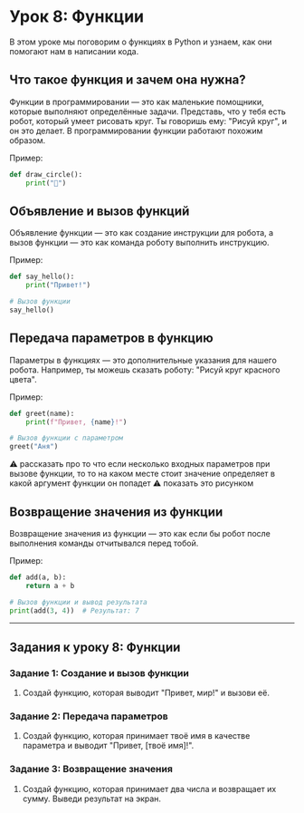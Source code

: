 # Урок 8: Функции

В этом уроке мы поговорим о функциях в Python и узнаем, как они помогают нам в написании кода.

## Что такое функция и зачем она нужна?

Функции в программировании — это как маленькие помощники, которые выполняют определённые задачи. Представь, что у тебя есть робот, который умеет рисовать круг. Ты говоришь ему: "Рисуй круг", и он это делает. В программировании функции работают похожим образом.

Пример:
```python
def draw_circle():
    print("🔵")
```

## Объявление и вызов функций

Объявление функции — это как создание инструкции для робота, а вызов функции — это как команда роботу выполнить инструкцию.

Пример:
```python
def say_hello():
    print("Привет!")

# Вызов функции
say_hello()
```


## Передача параметров в функцию

Параметры в функциях — это дополнительные указания для нашего робота. Например, ты можешь сказать роботу: "Рисуй круг красного цвета".

Пример:
```python
def greet(name):
    print(f"Привет, {name}!")

# Вызов функции с параметром
greet("Аня")
```
⚠️ рассказать про то что если несколько входных параметров при вызове функции, то то на каком месте стоит значение определяет в какой аргумент функции он попадет
⚠️ показать это рисунком

## Возвращение значения из функции

Возвращение значения из функции — это как если бы робот после выполнения команды отчитывался перед тобой.

Пример:
```python
def add(a, b):
    return a + b

# Вызов функции и вывод результата
print(add(3, 4))  # Результат: 7
```

---

## Задания к уроку 8: Функции

### Задание 1: Создание и вызов функции

1. Создай функцию, которая выводит "Привет, мир!" и вызови её.

### Задание 2: Передача параметров

1. Создай функцию, которая принимает твоё имя в качестве параметра и выводит "Привет, [твоё имя]!".

### Задание 3: Возвращение значения

1. Создай функцию, которая принимает два числа и возвращает их сумму. Выведи результат на экран.
